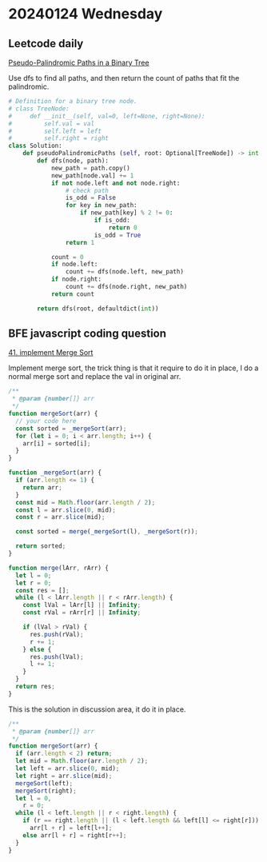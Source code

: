 # 20240124 Wednesday

## Leetcode daily

[Pseudo-Palindromic Paths in a Binary Tree](https://leetcode.com/problems/pseudo-palindromic-paths-in-a-binary-tree/?envType=daily-question&envId=2024-01-24)

Use dfs to find all paths, and then return the count of paths that fit the palindromic.

```py
# Definition for a binary tree node.
# class TreeNode:
#     def __init__(self, val=0, left=None, right=None):
#         self.val = val
#         self.left = left
#         self.right = right
class Solution:
    def pseudoPalindromicPaths (self, root: Optional[TreeNode]) -> int:
        def dfs(node, path):
            new_path = path.copy()
            new_path[node.val] += 1
            if not node.left and not node.right:
                # check path
                is_odd = False
                for key in new_path:
                    if new_path[key] % 2 != 0:
                        if is_odd:
                            return 0
                        is_odd = True
                return 1

            count = 0
            if node.left:
                count += dfs(node.left, new_path)
            if node.right:
                count += dfs(node.right, new_path)
            return count

        return dfs(root, defaultdict(int))

```

## BFE javascript coding question

[41. implement Merge Sort](https://bigfrontend.dev/problem/implement-Merge-Sort)

Implement merge sort, the trick thing is that it require to do it in place, I do a normal merge sort and replace the val in original arr.

```js
/**
 * @param {number[]} arr
 */
function mergeSort(arr) {
  // your code here
  const sorted = _mergeSort(arr);
  for (let i = 0; i < arr.length; i++) {
    arr[i] = sorted[i];
  }
}

function _mergeSort(arr) {
  if (arr.length <= 1) {
    return arr;
  }
  const mid = Math.floor(arr.length / 2);
  const l = arr.slice(0, mid);
  const r = arr.slice(mid);

  const sorted = merge(_mergeSort(l), _mergeSort(r));

  return sorted;
}

function merge(lArr, rArr) {
  let l = 0;
  let r = 0;
  const res = [];
  while (l < lArr.length || r < rArr.length) {
    const lVal = lArr[l] || Infinity;
    const rVal = rArr[r] || Infinity;

    if (lVal > rVal) {
      res.push(rVal);
      r += 1;
    } else {
      res.push(lVal);
      l += 1;
    }
  }
  return res;
}
```

This is the solution in discussion area, it do it in place.

```js
/**
 * @param {number[]} arr
 */
function mergeSort(arr) {
  if (arr.length < 2) return;
  let mid = Math.floor(arr.length / 2);
  let left = arr.slice(0, mid);
  let right = arr.slice(mid);
  mergeSort(left);
  mergeSort(right);
  let l = 0,
    r = 0;
  while (l < left.length || r < right.length) {
    if (r == right.length || (l < left.length && left[l] <= right[r]))
      arr[l + r] = left[l++];
    else arr[l + r] = right[r++];
  }
}
```
